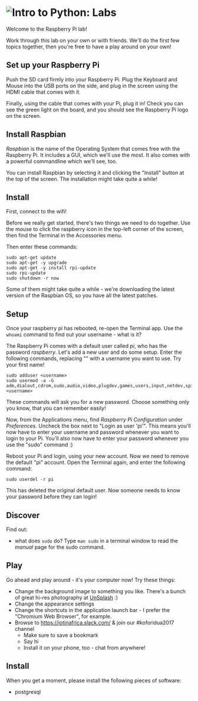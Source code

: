 # ![Intro to Python: Labs](../blob/master/assets/img/logo-128.png?raw=true)

Welcome to the Raspberry Pi lab!

Work through this lab on your own or with friends. We'll do the first few topics together, then you're free to have a play around on your own!

## Set up your Raspberry Pi
Push the SD card firmly into your Raspberry Pi. Plug the Keyboard and Mouse into the USB ports on the side, and plug in the screen using the HDMI cable that comes with it.

Finally, using the cable that comes with your Pi, plug it in! Check you can see the green light on the board, and you should see the Raspberry Pi logo on the screen. 

## Install Raspbian
*Raspbian* is the name of the Operating System that comes free with the Raspberry Pi. It includes a GUI, which we'll use the most. It also comes with a powerful commandline which we'll see, too.

You can install Raspbian by selecting it and clicking the "Install" button at the top of the screen. The installation might take quite a while!

## Install

First, connect to the wifi!

Before we really get started, there's two things we need to do together. Use the mouse to click the raspberry icon in the top-left corner of the screen, then find the Terminal in the Accessories menu.

Then enter these commands:

    sudo apt-get update
    sudo apt-get -y upgrade
    sudo apt-get -y install rpi-update
    sudo rpi-update
    sudo shutdown -r now

Some of them might take quite a while - we're downloading the latest version of the Raspbian OS, so you have all the latest patches.

## Setup

Once your raspberry pi has rebooted, re-open the Terminal app. Use the `whoami` command to find out your username - what is it?

The Raspberry Pi comes with a default user called *pi*, who has the password *raspberry*. Let's add a new user and do some setup. Enter the following commands, replacing "<username>" with a username you want to use. Try your first name!

    sudo adduser <username>
    sudo usermod -a -G adm,dialout,cdrom,sudo,audio,video,plugdev,games,users,input,netdev,spi,i2c,gpio <username>

These commands will ask you for a new password. Choose something only you know, that you can remember easily!

Now, from the Applications menu, find *Raspberry Pi Configuration* under *Preferences*. Uncheck the box next to "Login as user 'pi'". This means you'll now have to enter your username and password whenever you want to login to your Pi. You'll also now have to enter your password whenever you use the "sudo" command :)

Reboot your Pi and login, using your new account. Now we need to remove the default "pi" account. Open the Terminal again, and enter the following command:

    sudo userdel -r pi

This has deleted the original default user. Now someone needs to know your password before they can login!

## Discover

Find out:
* what does `sudo` do? Type `man sudo` in a terminal window to read the *manual* page for the sudo command.

## Play

Go ahead and play around - it's your computer now! Try these things:
* Change the background image to something you like. There's a bunch of great hi-res photography at [UnSplash](https://unsplash.com) :)
* Change the appearance settings
* Change the shortcuts in the application launch bar - I prefer the "Chromium Web Browser", for example.
* Browse to https://iotinafrica.slack.com/ & join our #koforidua2017 channel
    * Make sure to save a bookmark
    * Say hi
    * Install it on your phone, too - chat from anywhere!

## Install

When you get a moment, please install the following pieces of software:
* postgresql
